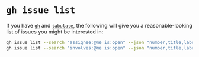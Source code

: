 # `gh issue list`

If you have [`gh`](https://cli.github.com/) and [`tabulate`](https://github.com/astanin/python-tabulate), the following will give you a reasonable-looking list of issues you might be interested in:

```sh
gh issue list --search "assignee:@me is:open" --json "number,title,labels,url" --jq '.[]| {number: .number, title: .title, url: .url, labels: .labels}| "\(.number)༔\(.title)༔\(.url)"'|tabulate -s'༔'
gh issue list --search "involves:@me is:open" --json "number,title,labels,url" --jq '.[]| {number: .number, title: .title, url: .url, labels: .labels}| "\(.number)༔\(.title)༔\(.url)"'|tabulate -s'༔'
```
